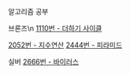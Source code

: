 알고리즘 공부

브론즈\n
[1110번 - 더하기 사이클](https://github.com/Cms4187/Algorithm/blob/main/BackJoon/Bronze/Number_Cycle.py)

[2052번 - 지수연산](https://github.com/Cms4187/Algorithm/blob/main/BackJoon/Bronze/Number_Cal.py)
[2444번 - 피라미드](https://github.com/Cms4187/Algorithm/blob/main/BackJoon/Bronze/Pyramid.py)

실버
[2666번 - 바이러스](https://github.com/Cms4187/Algorithm/blob/main/BackJoon/Silver/Virus.py)
